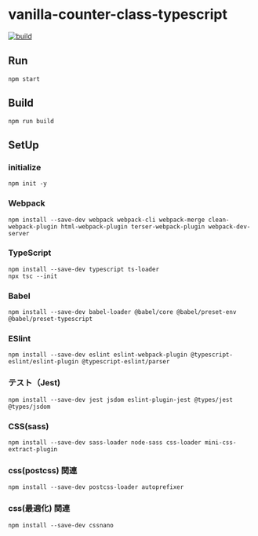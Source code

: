 # vanilla-counter-class-typescript

[![build](https://github.com/hironomiu/vanilla-counter-class-typescript/actions/workflows/webpack.yml/badge.svg)](https://github.com/hironomiu/vanilla-counter-class-typescript/actions/workflows/webpack.yml)

## Run

```
npm start
```

## Build

```
npm run build
```

## SetUp

### initialize

```
npm init -y
```

### Webpack

```
npm install --save-dev webpack webpack-cli webpack-merge clean-webpack-plugin html-webpack-plugin terser-webpack-plugin webpack-dev-server
```

### TypeScript

```
npm install --save-dev typescript ts-loader
npx tsc --init
```

### Babel

```
npm install --save-dev babel-loader @babel/core @babel/preset-env @babel/preset-typescript
```

### ESlint

```
npm install --save-dev eslint eslint-webpack-plugin @typescript-eslint/eslint-plugin @typescript-eslint/parser
```

### テスト（Jest)

```
npm install --save-dev jest jsdom eslint-plugin-jest @types/jest @types/jsdom
```

### CSS(sass)

```
npm install --save-dev sass-loader node-sass css-loader mini-css-extract-plugin
```

### css(postcss) 関連

```
npm install --save-dev postcss-loader autoprefixer
```

### css(最適化) 関連

```
npm install --save-dev cssnano
```
